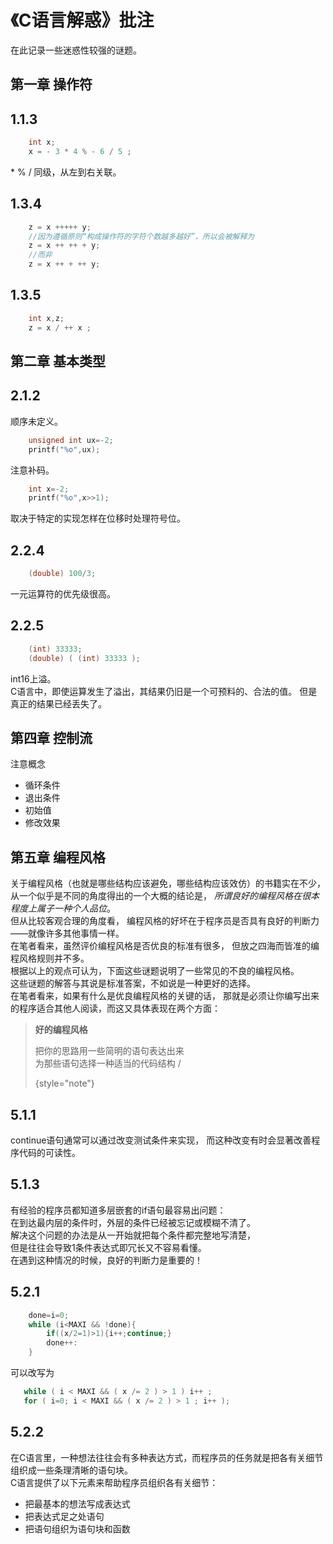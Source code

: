 # 《C语言解惑》批注

在此记录一些迷惑性较强的谜题。

## 第一章 操作符

## 1.1.3  
```C 
    int x;
    x = - 3 * 4 % - 6 / 5 ;
```
\* % / 同级，从左到右关联。
## 1.3.4
```C
    z = x +++++ y;
    //因为遵循原则“构成操作符的字符个数越多越好”，所以会被解释为
    z = x ++ ++ + y;
    //而非
    z = x ++ + ++ y;
```
## 1.3.5
```C
    int x,z;
    z = x / ++ x ;
```

## 第二章 基本类型
## 2.1.2
顺序未定义。
```C
    unsigned int ux=-2;
    printf("%o",ux);
```
注意补码。
```C
    int x=-2;
    printf("%o",x>>1);
```
取决于特定的实现怎样在位移时处理符号位。
## 2.2.4
```C
    (double) 100/3;
```
一元运算符的优先级很高。
## 2.2.5
```C
    (int) 33333;
    (double) ( (int) 33333 );
```
int16上溢。  
C语言中，即使运算发生了溢出，其结果仍旧是一个可预料的、合法的值。
但是真正的结果已经丢失了。

## 第四章 控制流

注意概念
- 循环条件
- 退出条件
- 初始值
- 修改效果

## 第五章 编程风格
关于编程风格（也就是哪些结构应该避免，哪些结构应该效仿）的书籍实在不少，
从一个似乎是不同的角度得出的一个大概的结论是，
_所谓良好的编程风格在很本程度上属子一种个人品位_。  
但从比较客观合理的角度看，
编程风格的好坏在于程序员是否具有良好的判断力——就像许多其他事情一样。  
在笔者看来，虽然评价编程风格是否优良的标准有很多，
但放之四海而皆准的编程风格规则并不多。  
根据以上的观点可认为，下面这些谜题说明了一些常见的不良的编程风格。  
这些谜题的解答与其说是标准答案，不如说是一种更好的选择。  
在笔者看来，如果有什么是优良编程风格的关键的话，
那就是必须让你编写出来的程序适合其他人阅读，而这又具体表现在两个方面：  
> **好的编程风格**
>
> 把你的思路用一些简明的语句表达出来  
> 为那些语句选择一种适当的代码结构    /
>
> {style="note"}

## 5.1.1
continue语句通常可以通过改变测试条件来实现，
而这种改变有时会显著改善程序代码的可读性。

## 5.1.3
有经验的程序员都知道多层嵌套的if语句最容易出问题：  
在到达最内层的条件时，外层的条件已经被忘记或模糊不清了。    
解决这个问题的办法是从一开始就把每个条件都完整地写清楚，    
但是往往会导致1条件表达式即冗长又不容易看懂。     
在遇到这种情况的时候，良好的判断力是重要的！  

## 5.2.1
```C
    done=i=0;
    while (i<MAXI && !done){
        if((x/2=1)>1){i++;continue;}
        done++:
    }
```
可以改写为
```C
   while ( i < MAXI && ( x /= 2 ) > 1 ) i++ ;
   for ( i=0; i < MAXI && ( x /= 2 ) > 1 ; i++ );
```

## 5.2.2
在C语言里，一种想法往往会有多种表达方式，而程序员的任务就是把各有关细节组织成一些条理清晰的语句块。  
C语言提供了以下元素来帮助程序员组织各有关细节：    
- 把最基本的想法写成表达式
- 把表达式足之处语句
- 把语句组织为语句块和函数
